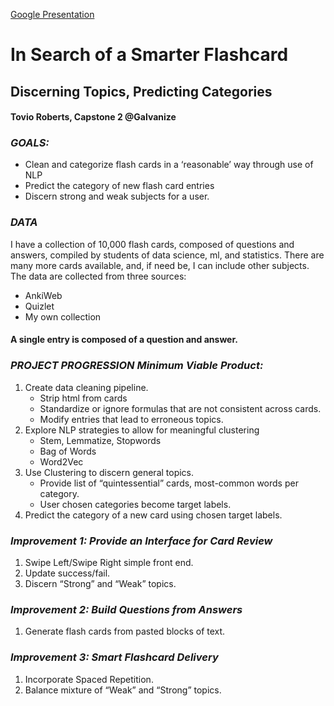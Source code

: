 [Google Presentation](https://docs.google.com/presentation/d/1382PGj1Ljha43d8BnQAKAfSGJM_bGphilbakYj5520A/edit?usp=sharing)

# In Search of a Smarter Flashcard
## Discerning Topics, Predicting Categories
#### Tovio Roberts, Capstone 2 @Galvanize


### *GOALS:*
- Clean and categorize flash cards in a ‘reasonable’ way through use of NLP
- Predict the category of new flash card entries
- Discern strong and weak subjects for a user.

### *DATA*
I have a collection of 10,000 flash cards, composed of questions and answers, compiled by students of data science, ml, and statistics. There are many more cards available, and, if need be, I can include other subjects. The data are collected from three sources:
- AnkiWeb
- Quizlet
- My own collection

#### A single entry is composed of a question and answer.

### *PROJECT PROGRESSION Minimum Viable Product:*
1. Create data cleaning pipeline.
    * Strip html from cards
    * Standardize or ignore formulas that are not consistent across cards.
    * Modify entries that lead to erroneous topics.
2. Explore NLP strategies to allow for meaningful clustering
    * Stem, Lemmatize, Stopwords
    * Bag of Words
    * Word2Vec
3. Use Clustering to discern general topics.
    * Provide list of “quintessential” cards, most-common words per category.
    * User chosen categories become target labels.
4. Predict the category of a new card using chosen target labels.

### *Improvement 1: Provide an Interface for Card Review*
1. Swipe Left/Swipe Right simple front end.
2. Update success/fail.
3. Discern “Strong” and “Weak” topics.

### *Improvement 2: Build Questions from Answers*
1. Generate flash cards from pasted blocks of text.

### *Improvement 3: Smart Flashcard Delivery*
1. Incorporate Spaced Repetition.
2. Balance mixture of “Weak” and “Strong” topics.
